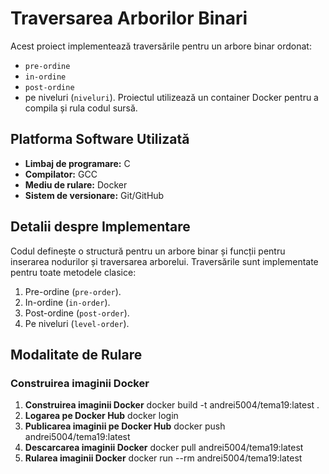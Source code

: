 # Traversarea Arborilor Binari
Acest proiect implementează traversările pentru un arbore binar ordonat:
- `pre-ordine`
- `in-ordine`
- `post-ordine`
- pe niveluri (`niveluri`).
Proiectul utilizează un container Docker pentru a compila și rula codul sursă.
## **Platforma Software Utilizată**
- **Limbaj de programare:** C
- **Compilator:** GCC
- **Mediu de rulare:** Docker
- **Sistem de versionare:** Git/GitHub
## **Detalii despre Implementare**
Codul definește o structură pentru un arbore binar și funcții pentru inserarea nodurilor și traversarea arborelui. Traversările sunt implementate pentru toate metodele clasice:
1. Pre-ordine (`pre-order`).
2. In-ordine (`in-order`).
3. Post-ordine (`post-order`).
4. Pe niveluri (`level-order`).
## **Modalitate de Rulare**
### Construirea imaginii Docker
1. **Construirea imaginii Docker**
docker build -t andrei5004/tema19:latest .
2. **Logarea pe Docker Hub**
docker login
3. **Publicarea imaginii pe Docker Hub**
docker push andrei5004/tema19:latest
4. **Descarcarea imaginii Docker**
docker pull  andrei5004/tema19:latest
5. **Rularea imaginii Docker**
docker run --rm andrei5004/tema19:latest
